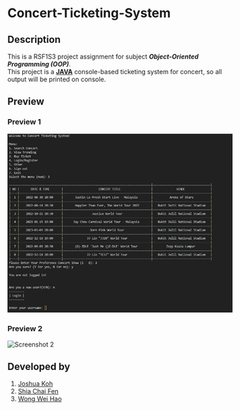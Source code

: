 # Concert-Ticketing-System

## Description

This is a RSF1S3 project assignment for subject **_Object-Oriented Programming (OOP)_**.  
This project is a **[JAVA](https://www.java.com/en/)** console-based ticketing system for concert, so all output will be printed on console.

## Preview

### Preview 1   
![Screenshot 1](./screenshots/output_ss_1.jpg)  

### Preview 2    
![Screenshot 2](#2.png)

## Developed by

1. [Joshua Koh](https://github.com/Joshuakme)
2. [Shia Chai Fen](https://github.com/Tiffany72)
3. [Wong Wei Hao](https://github.com/wongwh020216)
